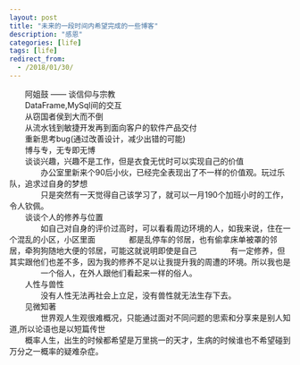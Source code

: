 ```yaml
---
layout: post
title: "未来的一段时间内希望完成的一些博客"
description: "感恩"
categories: [life]
tags: [life]
redirect_from:
  - /2018/01/30/
---
```

&emsp;&emsp;阿姐鼓 —— 谈信仰与宗教  
&emsp;&emsp;DataFrame,MySql间的交互  
&emsp;&emsp;从窃国者侯到大而不倒  
&emsp;&emsp;从流水钱到敏捷开发再到面向客户的软件产品交付  
&emsp;&emsp;重新思考bug(通过改善设计，减少出错的可能)  
&emsp;&emsp;博与专，无专即无博  
&emsp;&emsp;谈谈兴趣，兴趣不是工作，但是衣食无忧时可以实现自己的价值  
&emsp;&emsp;&emsp;&emsp;办公室里新来个90后小伙，已经完全表现出了不一样的价值观。玩过乐队，追求过自身的梦想  
&emsp;&emsp;&emsp;&emsp;只是突然有一天觉得自己该学习了，就可以一月190个加班小时的工作，令人钦佩。  
&emsp;&emsp;谈谈个人的修养与位置  
&emsp;&emsp;&emsp;&emsp;如自己对自身的评价过高时，可以看看周边环境的人，如我来说，住在一个混乱的小区，小区里面
&emsp;&emsp;&emsp;&emsp;都是乱停车的邻居，也有偷拿床单被罩的邻居，牵狗狗随地大便的邻居，可能这就说明即使是自己
&emsp;&emsp;&emsp;&emsp;有一定修养，但其实跟他们也差不多，因为我的修养不足以让我提升我的周遭的环境。所以我也是
&emsp;&emsp;&emsp;&emsp;一个俗人，在外人跟他们看起来一样的俗人。  
&emsp;&emsp;人性与兽性  
&emsp;&emsp;&emsp;&emsp;没有人性无法再社会上立足，没有兽性就无法生存下去。  
&emsp;&emsp;见微知著  
&emsp;&emsp;&emsp;&emsp;世界观人生观很难概况，只能通过面对不同问题的思索和分享来是别人知道,所以论语也是以短篇传世  
&emsp;&emsp;概率人生，出生的时候都希望是万里挑一的天才，生病的时候谁也不希望碰到万分之一概率的疑难杂症。  


